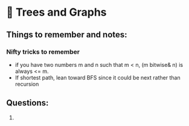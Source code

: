 # 🌳 Trees and Graphs

## Things to remember and notes:

### Nifty tricks to remember 
*  if you have two numbers m and n such that m < n, (m bitwise& n) is always <= m.
* If shortest path, lean toward BFS since it could be next rather than recursion

## Questions: 
1)
